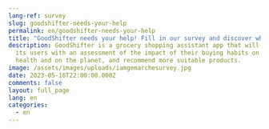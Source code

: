 ```yaml
---
lang-ref: survey
slug: goodshifter-needs-your-help
permalink: en/goodshifter-needs-your-help
title: "GoodShifter needs your help! Fill in our survey and discover what the app. "
description: GoodShifter is a grocery shopping assistant app that will provide
  its users with an assessment of the impact of their buying habits on their
  health and on the planet, and recommend more suitable products.
image: /assets/images/uploads/iamgemarchesurvey.jpg
date: 2023-05-16T22:00:00.000Z
comments: false
layout: full_page
lang: en
categories:
  - en
---
```


<iframe data-tally-src="https://tally.so/embed/woDR7N?alignLeft=1&hideTitle=1&transparentBackground=1&dynamicHeight=1" loading="lazy" width="100%" height="1000" frameborder="0" marginheight="0" marginwidth="0" title="GoodShifter [EN]"></iframe><script>var d=document,w="https://tally.so/widgets/embed.js",v=function(){"undefined"!=typeof Tally?Tally.loadEmbeds():d.querySelectorAll("iframe[data-tally-src]:not([src])").forEach((function(e){e.src=e.dataset.tallySrc}))};if("undefined"!=typeof Tally)v();else if(d.querySelector('script[src="'+w+'"]')==null){var s=d.createElement("script");s.src=w,s.onload=v,s.onerror=v,d.body.appendChild(s);}</script>


